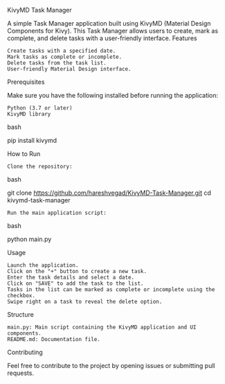 KivyMD Task Manager

A simple Task Manager application built using KivyMD (Material Design Components for Kivy). This Task Manager allows users to create, mark as complete, and delete tasks with a user-friendly interface.
Features

    Create tasks with a specified date.
    Mark tasks as complete or incomplete.
    Delete tasks from the task list.
    User-friendly Material Design interface.

Prerequisites

Make sure you have the following installed before running the application:

    Python (3.7 or later)
    KivyMD library

bash

pip install kivymd

How to Run

    Clone the repository:

bash

git clone https://github.com/hareshvegad/KivyMD-Task-Manager.git
cd kivymd-task-manager

    Run the main application script:

bash

python main.py

Usage

    Launch the application.
    Click on the "+" button to create a new task.
    Enter the task details and select a date.
    Click on "SAVE" to add the task to the list.
    Tasks in the list can be marked as complete or incomplete using the checkbox.
    Swipe right on a task to reveal the delete option.

Structure

    main.py: Main script containing the KivyMD application and UI components.
    README.md: Documentation file.

Contributing

Feel free to contribute to the project by opening issues or submitting pull requests.